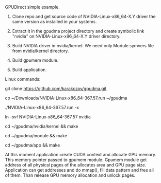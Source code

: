 GPUDirect simple example.

1) Clone repo and get source code of NVIDIA-Linux-x86_64-X.Y driver 
the same version as installed in your systems.

2) Extract it in the gpudma project directory and create symbolic link "nvidia" 
on NVIDIA-Linux-x86_64-X.Y driver directory.

3) Build NVIDIA driver in nvidia/kernel. We need only Module.symvers file from 
nvidia/kernel directory.

4) Build gpumem module.

5) Build application.

Linux commands:

git clone https://github.com/karakozov/gpudma.git

cp ~/Downloads/NVIDIA-Linux-x86_64-367.57.run ~/gpudma

./NVIDIA-Linux-x86_64-367.57.run -x

ln -svf NVIDIA-Linux-x86_64-367.57 nvidia

cd ~/gpudma/nvidia/kernel && make

cd ~/gpudma/module && make

cd ~/gpudma/app && make


At this moment application create CUDA context and allocate GPU memory.
This memory pointer passed to gpumem module. Gpumem module get address of all physical 
pages of the allocates area and GPU page size. Application can get addresses and do mmap(), 
fill data pattern and free all of them. Than release GPU memory allocation and unlock pages.
